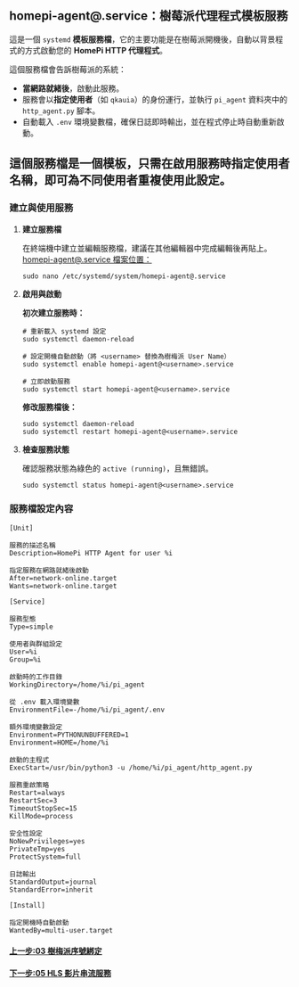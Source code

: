 <!-- markdownlint-disable -->

## homepi-agent@.service：樹莓派代理程式模板服務

這是一個 `systemd` **模板服務檔**，它的主要功能是在樹莓派開機後，自動以背景程式的方式啟動您的 **HomePi HTTP 代理程式**。

這個服務檔會告訴樹莓派的系統：

- **當網路就緒後**，啟動此服務。
- 服務會以**指定使用者**（如 `qkauia`）的身份運行，並執行 `pi_agent` 資料夾中的 `http_agent.py` 腳本。
- 自動載入 `.env` 環境變數檔，確保日誌即時輸出，並在程式停止時自動重新啟動。

## 這個服務檔是一個**模板**，只需在啟用服務時指定使用者名稱，即可為不同使用者重複使用此設定。

### 建立與使用服務

1.  **建立服務檔**

    在終端機中建立並編輯服務檔，建議在其他編輯器中完成編輯後再貼上。
    [homepi-agent@.service 檔案位置：](./systemd檔案/homepi-agent@.service)

    ```
    sudo nano /etc/systemd/system/homepi-agent@.service
    ```

2.  **啟用與啟動**

    **初次建立服務時：**

    ```
    # 重新載入 systemd 設定
    sudo systemctl daemon-reload

    # 設定開機自動啟動（將 <username> 替換為樹梅派 User Name）
    sudo systemctl enable homepi-agent@<username>.service

    # 立即啟動服務
    sudo systemctl start homepi-agent@<username>.service
    ```

    **修改服務檔後：**

    ```
    sudo systemctl daemon-reload
    sudo systemctl restart homepi-agent@<username>.service
    ```

3.  **檢查服務狀態**

    確認服務狀態為綠色的 `active (running)`，且無錯誤。

    ```
    sudo systemctl status homepi-agent@<username>.service
    ```

### 服務檔設定內容

```int
[Unit]

服務的描述名稱
Description=HomePi HTTP Agent for user %i

指定服務在網路就緒後啟動
After=network-online.target
Wants=network-online.target

[Service]

服務型態
Type=simple

使用者與群組設定
User=%i
Group=%i

啟動時的工作目錄
WorkingDirectory=/home/%i/pi_agent

從 .env 載入環境變數
EnvironmentFile=-/home/%i/pi_agent/.env

額外環境變數設定
Environment=PYTHONUNBUFFERED=1
Environment=HOME=/home/%i

啟動的主程式
ExecStart=/usr/bin/python3 -u /home/%i/pi_agent/http_agent.py

服務重啟策略
Restart=always
RestartSec=3
TimeoutStopSec=15
KillMode=process

安全性設定
NoNewPrivileges=yes
PrivateTmp=yes
ProtectSystem=full

日誌輸出
StandardOutput=journal
StandardError=inherit

[Install]

指定開機時自動啟動
WantedBy=multi-user.target
```

#### [上一步:03 樹梅派序號綁定](03樹梅派序號綁定.md)

#### [下一步:05 HLS 影片串流服務](<05HLS影片串流服務(homepi-hls.service).md>)
